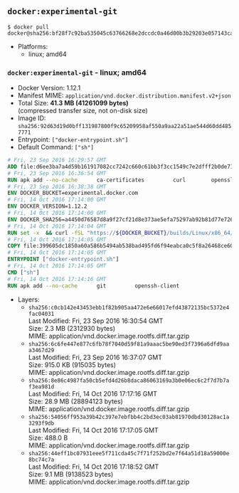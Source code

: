 ## `docker:experimental-git`

```console
$ docker pull docker@sha256:bf28f7c92ba535045c63766268e2dccdc0a46d00b3b29203e057143ca03a835e
```

-	Platforms:
	-	linux; amd64

### `docker:experimental-git` - linux; amd64

-	Docker Version: 1.12.1
-	Manifest MIME: `application/vnd.docker.distribution.manifest.v2+json`
-	Total Size: **41.3 MB (41261099 bytes)**  
	(compressed transfer size, not on-disk size)
-	Image ID: `sha256:92d63d19d0bff131987800f9c65209958af550a9aa22a51ae544d60dd4857771`
-	Entrypoint: `["docker-entrypoint.sh"]`
-	Default Command: `["sh"]`

```dockerfile
# Fri, 23 Sep 2016 16:29:57 GMT
ADD file:d6ee3ba7a4d59b161917082cc7242c660c61bb3f3cc1549c7e2dfff2b0de7104 in / 
# Fri, 23 Sep 2016 16:36:54 GMT
RUN apk add --no-cache 		ca-certificates 		curl 		openssl
# Fri, 23 Sep 2016 16:38:38 GMT
ENV DOCKER_BUCKET=experimental.docker.com
# Fri, 14 Oct 2016 17:14:00 GMT
ENV DOCKER_VERSION=1.12.2
# Fri, 14 Oct 2016 17:14:00 GMT
ENV DOCKER_SHA256=a4450d76587d8a9f27cf21d8e373ae5efa75297ab92b81d77e726f88a4b6a534
# Fri, 14 Oct 2016 17:14:04 GMT
RUN set -x 	&& curl -fSL "https://${DOCKER_BUCKET}/builds/Linux/x86_64/docker-${DOCKER_VERSION}.tgz" -o docker.tgz 	&& echo "${DOCKER_SHA256} *docker.tgz" | sha256sum -c - 	&& tar -xzvf docker.tgz 	&& mv docker/* /usr/local/bin/ 	&& rmdir docker 	&& rm docker.tgz 	&& docker -v
# Fri, 14 Oct 2016 17:14:05 GMT
COPY file:399605dc1850a60a586b5494ab538bad495fd6f94eabca0c5f8a26468ce6030f in /usr/local/bin/ 
# Fri, 14 Oct 2016 17:14:05 GMT
ENTRYPOINT ["docker-entrypoint.sh"]
# Fri, 14 Oct 2016 17:14:05 GMT
CMD ["sh"]
# Fri, 14 Oct 2016 17:14:16 GMT
RUN apk add --no-cache 		git 		openssh-client
```

-	Layers:
	-	`sha256:c0cb142e43453ebb1f82b905aa472e6e66017efd43872135bc5372e4fac04031`  
		Last Modified: Fri, 23 Sep 2016 16:30:54 GMT  
		Size: 2.3 MB (2312930 bytes)  
		MIME: application/vnd.docker.image.rootfs.diff.tar.gzip
	-	`sha256:6c6fe447e877c6fb78f7040d59f81a9aaac5be90ed3f7396a6dfd9aaa3467d29`  
		Last Modified: Fri, 23 Sep 2016 16:37:07 GMT  
		Size: 915.0 KB (915035 bytes)  
		MIME: application/vnd.docker.image.rootfs.diff.tar.gzip
	-	`sha256:8e86c4987fa50cb5efd4d26b8daca86063169a3b0e06ec6c2f7d7b7af3ea981d`  
		Last Modified: Fri, 14 Oct 2016 17:17:16 GMT  
		Size: 28.9 MB (28894123 bytes)  
		MIME: application/vnd.docker.image.rootfs.diff.tar.gzip
	-	`sha256:54056ff953a39b42c397e7ebfbb4c2bd3ec03ab81970dbd30128ac1a3293f9db`  
		Last Modified: Fri, 14 Oct 2016 17:17:05 GMT  
		Size: 488.0 B  
		MIME: application/vnd.docker.image.rootfs.diff.tar.gzip
	-	`sha256:44eff1bc07931eee5f711cda45c7f71f252bd2e7f64a51d18a59000e8bc74c7a`  
		Last Modified: Fri, 14 Oct 2016 17:18:52 GMT  
		Size: 9.1 MB (9138523 bytes)  
		MIME: application/vnd.docker.image.rootfs.diff.tar.gzip
